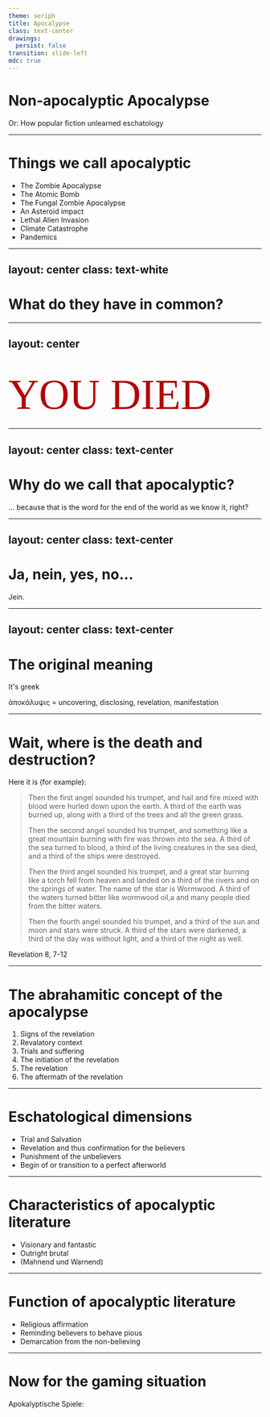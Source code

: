 ```yaml
---
theme: seriph
title: Apocalypse
class: text-center
drawings:
  persist: false
transition: slide-left
mdc: true
---
```


<style>
  strong {
    color: #B31FB8;
  }
</style>

# Non-apocalyptic Apocalypse

Or: How popular fiction unlearned eschatology

---

# Things we call apocalyptic

- The Zombie Apocalypse
- The Atomic Bomb
- The Fungal Zombie Apocalypse
- An Asteroid impact
- Lethal Alien Invasion
- Climate Catastrophe
- Pandemics

---
layout: center
class: text-white
---

# What do they have in common?

<!-- Hier vllt. einfach einen screenshot aus DS3 oder so auf einem Haufen Steine und dann "You Died" -->

---
layout: center
---

# <span style="color: #b30000; font-size: 3em; font-family: times new roman; font-weight: normal !important">YOU DIED</span>

---
layout: center
class: text-center
---

# Why do we call that apocalyptic?

... because that is the word for the end of the world as we know it, right?

---
layout: center
class: text-center
---

# Ja, nein, yes, no...

Jein.

---
layout: center
class: text-center
---

# The original meaning
It's greek

ἀποκάλυψις = uncovering, disclosing, revelation, manifestation

---

# Wait, where is the death and destruction?

Here it is (for example): 

> Then the first angel sounded his trumpet, and hail and fire mixed with blood were hurled down upon the earth. A third of the earth was burned up, along with a third of the trees and all the green grass.
>   
> Then the second angel sounded his trumpet, and something like a great mountain burning with fire was thrown into the sea. A third of the sea turned to blood, a third of the living creatures in the sea died, and a third of the ships were destroyed.
>   
> Then the third angel sounded his trumpet, and a great star burning like a torch fell from heaven and landed on a third of the rivers and on the springs of water. The name of the star is Wormwood. A third of the waters turned bitter like wormwood oil,a and many people died from the bitter waters.
>   
> Then the fourth angel sounded his trumpet, and a third of the sun and moon and stars were struck. A third of the stars were darkened, a third of the day was without light, and a third of the night as well. 

Revelation 8, 7-12

---

# The abrahamitic concept of the apocalypse

1. Signs of the revelation
2. Revalatory context
3. Trials and suffering
4. The initiation of the revelation
5. The revelation
6. The aftermath of the revelation

---

# Eschatological dimensions

- Trial and Salvation
- Revelation and thus confirmation for the believers
- Punishment of the unbelievers
- Begin of or transition to a perfect afterworld

---

# Characteristics of apocalyptic literature

- Visionary and fantastic
- Outright brutal
- (Mahnend und Warnend)

---

# Function of apocalyptic literature

- Religious affirmation
- Reminding believers to behave pious
- Demarcation from the non-believing

---

# Now for the gaming situation

Apokalyptische Spiele: 
